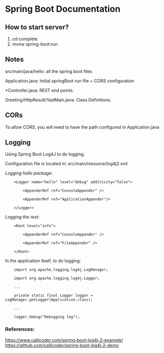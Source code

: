 # Spring Boot Documentation

## How to start server?

1. cd complete
2. mvnw spring-boot:run

## Notes

src/main/java/hello: all the spring boot files

Application.java: Initial springBoot run file + CORS configuration

*Controller.java: REST end points.

Greeting/HttpResult/VadMain.java: Class Definitions.

## CORs
To allow CORS, you will need to have the path configured in Application.java

## Logging
Using Spring Boot Log4J to do logging.

Configuration file is located in: src/main/resource/log4j2.xml

*Logging hello package:*

```
    <Logger name="hello" level="debug" additivity="false">

        <AppenderRef ref="ConsoleAppender" />

        <AppenderRef ref="ApplicationAppender"/>

    </Logger>
```

*Logging the rest:*

```
    <Root level="info">

        <AppenderRef ref="ConsoleAppender" />

        <AppenderRef ref="FileAppender" />

    </Root>
 ```

In the application itself, to do logging:

```
    import org.apache.logging.log4j.LogManager;

    import org.apache.logging.log4j.Logger;

    ...

    private static final Logger logger = LogManager.getLogger(Application.class);

    ...

    logger.debug("Debugging log");

```

### References:
https://www.callicoder.com/spring-boot-log4j-2-example/
https://github.com/callicoder/spring-boot-log4j-2-demo

